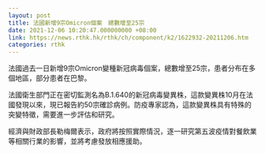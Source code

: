 ```yaml
---
layout: post
title: 法國新增9宗Omicron個案　總數增至25宗
date: 2021-12-06 10:20:47.000000000 +08:00
link: https://news.rthk.hk/rthk/ch/component/k2/1622932-20211206.htm
categories: rthk
---
```


法國過去一日新增9宗Omicron變種新冠病毒個案，總數增至25宗，患者分布在多個地區，部分患者在巴黎。

法國衛生部門正在密切監測名為B.1.640的新冠病毒變異株，這款變異株10月在法國發現以來，現已報告約50宗確診病例。防疫專家認為，這款變異株具有特殊的突變特徵，需要進一步評估和研究。

經濟與財政部長勒梅爾表示，政府將按照實際情況，逐一研究第五波疫情對餐飲業等相關行業的影響，並將考慮發放相應援助。
